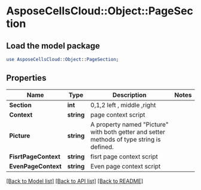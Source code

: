 # AsposeCellsCloud::Object::PageSection 

## Load the model package
```perl
use AsposeCellsCloud::Object::PageSection;
```

## Properties
Name | Type | Description | Notes
------------ | ------------- | ------------- | -------------
**Section** | **int** | 0,1,2  left , middle ,right |
**Context** | **string** | page context script             |
**Picture** | **string** | A property named "Picture" with both getter and setter methods of type string is defined. |
**FisrtPageContext** | **string** | fisrt page context script |
**EvenPageContext** | **string** | Even page context script |  

[[Back to Model list]](../README.md#documentation-for-models) [[Back to API list]](../README.md#documentation-for-api-endpoints) [[Back to README]](../README.md)

